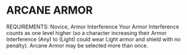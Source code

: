 # ARCANE ARMOR
REQUIREMENTS: Novice, Armor Interference
Your Armor Interference counts as one level higher (so a character increasing their Armor Interference (Any) to (Light) could wear Light armor and shield with no penalty).
Arcane Armor may be selected more than once.